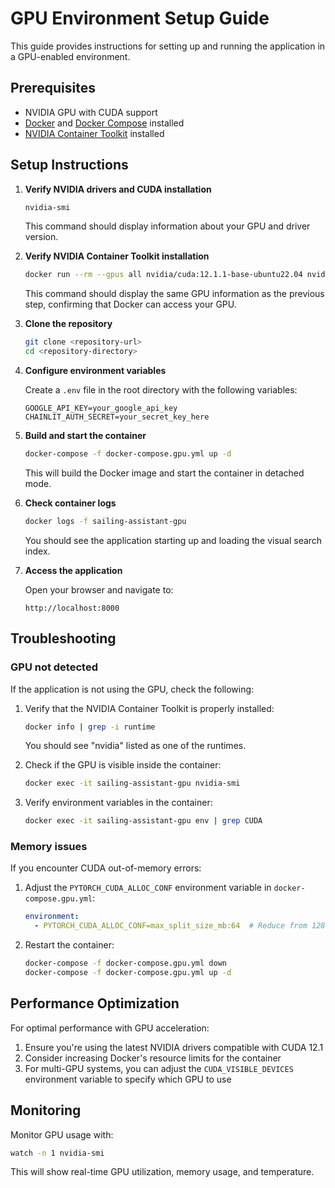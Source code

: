 # GPU Environment Setup Guide

This guide provides instructions for setting up and running the application in a GPU-enabled environment.

## Prerequisites

- NVIDIA GPU with CUDA support
- [Docker](https://docs.docker.com/get-docker/) and [Docker Compose](https://docs.docker.com/compose/install/) installed
- [NVIDIA Container Toolkit](https://docs.nvidia.com/datacenter/cloud-native/container-toolkit/install-guide.html) installed

## Setup Instructions

1. **Verify NVIDIA drivers and CUDA installation**

   ```bash
   nvidia-smi
   ```

   This command should display information about your GPU and driver version.

2. **Verify NVIDIA Container Toolkit installation**

   ```bash
   docker run --rm --gpus all nvidia/cuda:12.1.1-base-ubuntu22.04 nvidia-smi
   ```

   This command should display the same GPU information as the previous step, confirming that Docker can access your GPU.

3. **Clone the repository**

   ```bash
   git clone <repository-url>
   cd <repository-directory>
   ```

4. **Configure environment variables**

   Create a `.env` file in the root directory with the following variables:

   ```
   GOOGLE_API_KEY=your_google_api_key
   CHAINLIT_AUTH_SECRET=your_secret_key_here
   ```

5. **Build and start the container**

   ```bash
   docker-compose -f docker-compose.gpu.yml up -d
   ```

   This will build the Docker image and start the container in detached mode.

6. **Check container logs**

   ```bash
   docker logs -f sailing-assistant-gpu
   ```

   You should see the application starting up and loading the visual search index.

7. **Access the application**

   Open your browser and navigate to:

   ```
   http://localhost:8000
   ```

## Troubleshooting

### GPU not detected

If the application is not using the GPU, check the following:

1. Verify that the NVIDIA Container Toolkit is properly installed:
   ```bash
   docker info | grep -i runtime
   ```
   You should see "nvidia" listed as one of the runtimes.

2. Check if the GPU is visible inside the container:
   ```bash
   docker exec -it sailing-assistant-gpu nvidia-smi
   ```

3. Verify environment variables in the container:
   ```bash
   docker exec -it sailing-assistant-gpu env | grep CUDA
   ```

### Memory issues

If you encounter CUDA out-of-memory errors:

1. Adjust the `PYTORCH_CUDA_ALLOC_CONF` environment variable in `docker-compose.gpu.yml`:
   ```yaml
   environment:
     - PYTORCH_CUDA_ALLOC_CONF=max_split_size_mb:64  # Reduce from 128 to 64
   ```

2. Restart the container:
   ```bash
   docker-compose -f docker-compose.gpu.yml down
   docker-compose -f docker-compose.gpu.yml up -d
   ```

## Performance Optimization

For optimal performance with GPU acceleration:

1. Ensure you're using the latest NVIDIA drivers compatible with CUDA 12.1
2. Consider increasing Docker's resource limits for the container
3. For multi-GPU systems, you can adjust the `CUDA_VISIBLE_DEVICES` environment variable to specify which GPU to use

## Monitoring

Monitor GPU usage with:

```bash
watch -n 1 nvidia-smi
```

This will show real-time GPU utilization, memory usage, and temperature. 